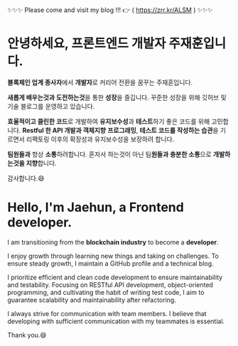 
✨✨✨ Please come and visit my blog !!! 👉 (  https://zrr.kr/ALSM  ) ✨✨✨ 

# 안녕하세요, 프론트엔드 개발자 주재훈입니다.

**블록체인 업계 종사자**에서 **개발자**로 커리어 전환을 꿈꾸는 주재훈입니다.

**새롭게 배우는것과 도전하는것**을 통한 **성장**을 즐깁니다.
꾸준한 성장을 위해  깃허브 및 기술 블로그를 운영하고 있습니다.

**효율적이고 클린한 코드**로 개발하여 **유지보수성**과 **테스트**하기 좋은 코드를 위해 고민합니다.
**Restful 한 API 개발과 객체지향** **프로그래밍**, **테스트 코드를 작성하는 습관**을 기르면서 리팩토링 이후의 확장성과 유지보수성을 보장하려 합니다.

**팀원들과** 항상 **소통**하려합니다.
혼자서 하는것이 아닌 팀**원들과 충분한 소통**으로 **개발하는것을 지향**합니다.

감사합니다.😄

# Hello, I'm Jaehun, a Frontend developer.
I am transitioning from the **blockchain industry** to become a **developer**.

I enjoy growth through learning new things and taking on challenges. To ensure steady growth, I maintain a GitHub profile and a technical blog.

I prioritize efficient and clean code development to ensure maintainability and testability. Focusing on RESTful API development, object-oriented programming, and cultivating the habit of writing test code, I aim to guarantee scalability and maintainability after refactoring.

I always strive for communication with team members. I believe that developing with sufficient communication with my teammates is essential.

Thank you.😄





<!--
**jaehunju1996/jaehunju1996** is a ✨ _special_ ✨ repository because its `README.md` (this file) appears on your GitHub profile.

Here are some ideas to get you started:

- 🔭 I’m currently working on ...
- 🌱 I’m currently learning ...
- 👯 I’m looking to collaborate on ...
- 🤔 I’m looking for help with ...
- 💬 Ask me about ...
- 📫 How to reach me: ...
- 😄 Pronouns: ...
- ⚡ Fun fact: ...
-->
